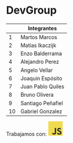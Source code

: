 # DevGroup
|   | Integrantes |
| ------------ | ------------ | 
| 1 | Martos Marcos |
| 2 | Matías Ikaczijk    |
| 3 | Enzo Balderrama    |
| 4 | Alejandro Perez    |
| 5 | Angelo Vellar    |
| 6 | Joaquin Espósito    |
| 7 | Juan Pablo Quiles    |
| 8 | Bruno Olivera    |
| 9 |  Santiago Peñafiel  |
| 10 |  Gabriel Gonzalez  |

Trabajamos con: 
<img src="https://raw.githubusercontent.com/devicons/devicon/master/icons/javascript/javascript-original.svg" alt="javascript" width="40" height="40"/> </a>
